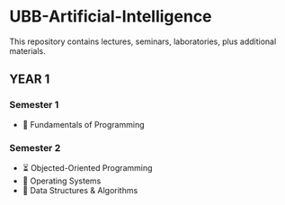 # UBB-Artificial-Intelligence

This repository contains lectures, seminars, laboratories, plus additional materials.

## YEAR 1

### Semester 1
- 📂 Fundamentals of Programming

### Semester 2
- ⏳ Objected-Oriented Programming
- 🌟 Operating Systems
- 🤖 Data Structures & Algorithms
